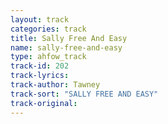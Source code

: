 ```yaml
---
layout: track
categories: track
title: Sally Free And Easy
name: sally-free-and-easy
type: ahfow_track
track-id: 202
track-lyrics: 
track-author: Tawney
track-sort: "SALLY FREE AND EASY"
track-original: 
---
```

